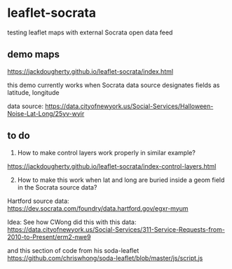 # leaflet-socrata
testing leaflet maps with external Socrata open data feed

## demo maps

https://jackdougherty.github.io/leaflet-socrata/index.html

this demo currently works when Socrata data source designates fields as latitude, longitude

data source: https://data.cityofnewyork.us/Social-Services/Halloween-Noise-Lat-Long/25yv-wyir

## to do

1) How to make control layers work properly in similar example?

https://jackdougherty.github.io/leaflet-socrata/index-control-layers.html

2) How to make this work when lat and long are buried inside a geom field in the Socrata source data?

Hartford source data: https://dev.socrata.com/foundry/data.hartford.gov/egxr-myum

Idea: See how CWong did this with this data:
https://data.cityofnewyork.us/Social-Services/311-Service-Requests-from-2010-to-Present/erm2-nwe9

and this section of code from his soda-leaflet
https://github.com/chriswhong/soda-leaflet/blob/master/js/script.js
